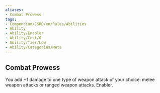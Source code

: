 ```yaml
---
aliases:
- Combat Prowess
tags:
- Compendium/CSRD/en/Rules/Abilities
- Ability
- Ability/Enabler
- Ability/Cost/0
- Ability/Tier/Low
- Ability/Categories/Meta
---
```


  
## Combat Prowess  
You add +1 damage to one type of weapon attack of your choice: melee weapon attacks or ranged weapon attacks. Enabler.